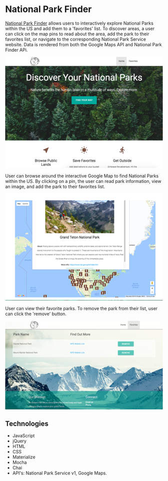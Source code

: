 # National Park Finder

[National Park Finder](http://park-finder.surge.sh/) allows users to interactively explore National Parks within the US and add them to a 'favorites' list. To discover areas, a user can click on the map pins to read about the area, add the park to their favorites list, or navigate to the corresponding National Park Service website. Data is rendered from both the Google Maps API and National Park Finder APi.

![alt text](Img/Splash.png)

User can browse around the interactive Google Map to find National Parks within the US. By clicking on a pin, the user can read park information, view an image, and add the park to their favorites list.

![alt text](Img/Map.png)

User can view their favorite parks. To remove the park from their list, user can click the 'remove' button.

![alt text](Img/FavoritesPage.png)

## Technologies

* JavaScript
* jQuery
* HTML
* CSS
* Materialize
* Mocha
* Chai
* API's: National Park Service v1, Google Maps.

